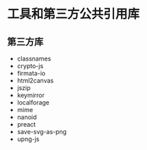 # 工具和第三方公共引用库

## 第三方库

- classnames
- crypto-js
- firmata-io
- html2canvas
- jszip
- keymirror
- localforage
- mime
- nanoid
- preact
- save-svg-as-png
- upng-js
